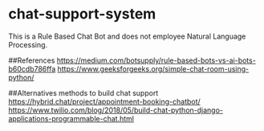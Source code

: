# chat-support-system
This is a Rule Based Chat Bot and does not employee Natural Language Processing.

##References 
https://medium.com/botsupply/rule-based-bots-vs-ai-bots-b60cdb786ffa
https://www.geeksforgeeks.org/simple-chat-room-using-python/

##Alternatives methods to build chat support
https://hybrid.chat/project/appointment-booking-chatbot/
https://www.twilio.com/blog/2018/05/build-chat-python-django-applications-programmable-chat.html
